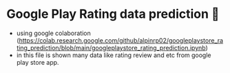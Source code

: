 # Google Play Rating data prediction 🤖

- using google colaboration (https://colab.research.google.com/github/alpinrp02/googleplaystore_rating_prediction/blob/main/googleplaystore_rating_prediction.ipynb)
- in this file is shown many data like rating review and etc from google play store app.

